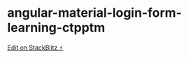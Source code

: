# angular-material-login-form-learning-ctpptm

[Edit on StackBlitz ⚡️](https://stackblitz.com/edit/angular-material-login-form-learning-ctpptm)